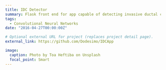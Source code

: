 ```yaml
---
title: IDC Detector
summary: Flask front end for app capable of detecting invasive ductal carcinoma utilizing convolutional neural networks with around 80% accuracy.
tags:
  - Convolutional Neural Networks
date: "2016-04-27T00:00:00Z"

# Optional external URL for project (replaces project detail page).
external_link: https://github.com/Dodesimo/IDCApp

image:
  caption: Photo by Toa Heftiba on Unsplash
  focal_point: Smart
---
```

